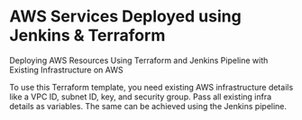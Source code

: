 # AWS Services Deployed using Jenkins & Terraform

Deploying AWS Resources Using Terraform and Jenkins Pipeline with Existing Infrastructure on AWS

To use this Terraform template, you need existing AWS infrastructure details like a VPC ID, subnet ID, key, and security group.
Pass all existing infra details as variables.
The same can be achieved using the Jenkins pipeline.
